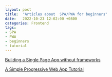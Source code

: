 ```yaml
---
layout: post
title:  "Articles about  SPA/PWA for beginners"
date:   2022-10-23 12:02:00 +0800
categories: Frontend
tags:
- SPA
- PWA
- beginners
- tutorial
---
```


[Building a Single Page App without frameworks](https://dev.to/dcodeyt/building-a-single-page-app-without-frameworks-hl9)

[A Simple Progressive Web App Tutorial](https://medium.com/james-johnson/a-simple-progressive-web-app-tutorial-f9708e5f2605)
